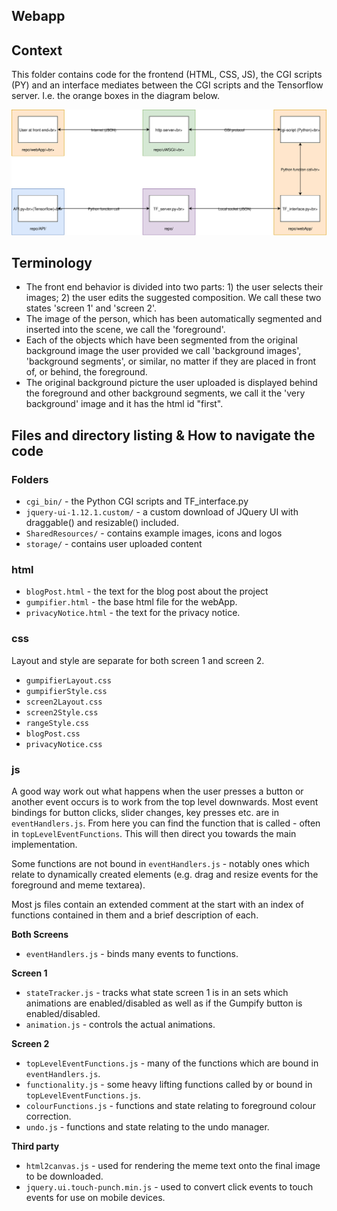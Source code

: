 ## Webapp

## Context

This folder contains code for the frontend (HTML, CSS, JS), the CGI scripts (PY) and an interface mediates between the CGI scripts and the Tensorflow server.  I.e. the orange boxes in the diagram below.

![](../DocumentationResources/HighLevelDiagram.svg)

## Terminology

* The front end behavior is divided into two parts: 1) the user selects their images; 2) the user edits the suggested composition.  We call these two states 'screen 1' and 'screen 2'.
* The image of the person, which has been automatically segmented and inserted into the scene, we call the 'foreground'.
* Each of the objects which have been segmented from the original background image the user provided we call 'background images', 'background segments', or similar, no matter if they are placed in front of, or behind, the foreground.
* The original background picture the user uploaded is displayed behind the foreground and other background segments, we call it the 'very background' image and it has the html id "first".

## Files and directory listing & How to navigate the code

### Folders

* `cgi_bin/` - the Python CGI scripts and TF_interface.py
* `jquery-ui-1.12.1.custom/` - a custom download of JQuery UI with draggable() and resizable() included.
* `SharedResources/` - contains example images, icons and logos
* `storage/` - contains user uploaded content

### html

- `blogPost.html` - the text for the blog post about the project
- `gumpifier.html` - the base html file for the webApp.
- `privacyNotice.html` - the text for the privacy notice.

### css

Layout and style are separate for both screen 1 and screen 2.

- `gumpifierLayout.css`
- `gumpifierStyle.css`
- `screen2Layout.css`
- `screen2Style.css`
- `rangeStyle.css`
- `blogPost.css`
- `privacyNotice.css`

### js

A good way work out what happens when the user presses a button or another event occurs is to work from the top level downwards.  Most event bindings for button clicks, slider changes, key presses etc. are in `eventHandlers.js`.  From here you can find the function that is called - often in `topLevelEventFunctions`.  This will then direct you towards the main implementation.

Some functions are not bound in `eventHandlers.js` - notably ones which relate to dynamically created elements (e.g. drag and resize events for the foreground and meme textarea).

Most js files contain an extended comment at the start with an index of functions contained in them and a brief description of each.

**Both Screens**

* `eventHandlers.js` - binds many events to functions.

**Screen 1**

* `stateTracker.js` - tracks what state screen 1 is in an sets which animations are enabled/disabled as well as if the Gumpify button is enabled/disabled.
* `animation.js` - controls the actual animations.

**Screen 2**

* `topLevelEventFunctions.js` - many of the functions which are bound in `eventHandlers.js`.
* `functionality.js` - some heavy lifting functions called by or bound in `topLevelEventFunctions.js`.
* `colourFunctions.js` - functions and state relating to foreground colour correction.
* `undo.js` - functions and state relating to the undo manager.

**Third party**

* `html2canvas.js` - used for rendering the meme text onto the final image to be downloaded.
* `jquery.ui.touch-punch.min.js` - used to convert click events to touch events for use on mobile devices.


